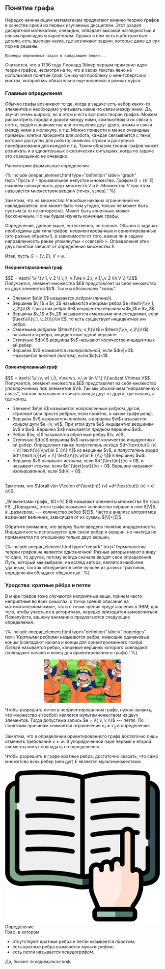 ## Понятие графа

Нередко начинающим математикам предлагают именно теорию графов в качестве одной из первых изучаемых дисциплин. Этот раздел дискретной математики, очевидно, обладает высокой наглядностью и явным прикладным характером. Однако в нем есть и абстрактные детали, есть высокая наука, где возникают задачи, которые даже до сих пор не решены. 

```
Примеры нерешенных задач в выпадающем блоке...
``` 

Считается, что в 1736 году Леонард Эйлер первым применил идеи теории графов, несмотря на то, что в своих текстах явно не использовал понятие *граф*.  Он изучал проблему о кенигсбергских мостах, которой мы обязательно еще коснемся в рамках курса.

### Главные определения

Обычно графы возникают тогда, когда в задаче есть набор каких-то элементов и необходимо учитывать какие-то связи между ними. Да, звучит очень широко, но в этом и есть вся сила теории графов. Можем рассмотреть города и дороги между ними, компьютеры и их связи в сетях, людей и знакомства или отношения друг другу, атомы и связи между ними в молекуле, и т.д. Можно привести и менее очевидные примеры: клетки лабиринта для робота, каждая связывается с теми, которые доступны для робота; символы строки и доступные преобразования для каждой и т.д. Таким образом,теория графов может возникать и в удивительных экзотических ситуациях, когда по задаче это совершенно не очевидно. 

Рассмотрим формальные определения.

{% include onepar_element.html type="definition" label="graph" 
text="Пусть $V$ - произвольное непустое множество. _Графом_ $G = (V, E)$ назовем совокупность двух множеств $V$ и $E$. Множество $V$ при этом называется множеством _вершин_ (точек, узлов)." %}

Заметим, что на множество $V$ вообще никаких ограничений не накладывается: оно может быть чем угодно, только не может быть пустым (а то не интересно). Может быть конечным, может бесконечным. Но мы будем изучать конечные графы.

Определение, данное выше, естественно, не полное. Обычно в задачах необходимы два типа графов: неориентированные и ориентированные (это разные объекты!), в зависимости от того, важна ли в задаче направленность ранее упомянутых <<связей>>. Определения этих двух понятий зависят от определения множества $E$.

Итак, пусть $G=(V, E)$, $V\ne\varnothing$.

<div class="container">
  <div class="row">
    <div class="col">
      <h4>Неориентированный граф</h4>
      $$E = \text\{ \\{ \{v_1, v_2 \} \,|\, v_1\ne v_2;\, v_1,\,v_2 \in V \} \\}$$
      Получается, элемент множества $E$ представляет из себя множество из двух элементов $V$. Так мы обозначаем "связь". <br>
        <ul>
            <li> Элемент $e\in E$ называется <em>ребром</em> (линией).</li>
            <li> Вершины $v_1$ и $v_2$ называются <em>концами</em> ребра $e=\text\{\\{v_1, v_2\}\\}$. При этом ребро $e$ <em>инцидентно</em> вершинам $v_1$ и $v_2$.</li>
            <li>Вершины $v_1$ и $v_2$ называются <em>смежными</em> или <em>соседними</em>, если $\text\{\\{v_1, v_2\}\\}\in E$, то есть существует инцидентное им ребро.</li>
            <li><em>Смежными ребрами</em> ($\text\{\\{v, v_1\}\\}$ и $\text\{\\{v, v_2\}\\}$) называются ребра, инцидентные одной вершине.</li>
            <li><em>Степенью</em> $d(v)$ вершины $v$ называют количество инцидентных ей ребер.</li>
            <li>Вершина $v$ называется <em>изолированной</em>, если $d(v)=0$. Называется <em>висячей (листом)</em>, если $d(v)=1$.</li>
        </ul>
    </div>
    <div class="col">
      <h4>Ориентированный граф</h4>
      $$E = \text\{ \\{ (v, w) \,|\, v\ne w;\, v,\,w \in V \} \\}\subset V\times V$$
      Получается, элемент множества $E$ представляет из себя множество <em>упорядоченных пар</em> элементов $V$. Так мы обозначаем <q>направленную связь</q>, так как нам важно отличать концы друг от друга: где начало, а где конец. <br>
        <ul>
            <li> Элемент $e\in E$ называется <em>направленным ребром, дугой, стрелкой</em> (или просто ребром, если понятно, о каком графе речь).</li>
            <li> Вершина $v$ называется <em>началом</em>, а вершина $w$ называется <em>концом</em> дуги $e=(v, w)$. При этом дуга $e$ <em>инцидентна</em> вершинам $v$ и $w$. Вершина $v$ называется <em>предком</em> вершины $w$.</li>
            <li>Ребро $(w, v)$ называется <em>обратным</em> ребру $(v, w)$.</li>
            <li><em>Степенью</em> $d(v)$ вершины $v$ называют количество инцидентных ей ребер. Определяют также <em>полустепень исхода</em> $d^{\text{out}} (v) = \\| \text\{\\{(v,w)\in E \}\\} \\|$ из вершины $v$, и <em>полустепень входа</em> $d^{\text{in}}(w) = \\| \text\{\\{(v,w)\in E \}\\} \\|$ в вершину $w$.</li>
            <li>Вершину $v$ называют <em>истоком</em>, если $d^{\text{in}}(v) = 0$, и называют <em>стоком</em>, если $d^{\text{out}}(v) = 0$. Вершину называют <em>изолированной</em>, если $d(v) = 0$.</li>
        </ul>
        <br>
        Заметим, что $\forall v\in V\colon d^{\text{in}} (v)
        +d^{\text{out}} (v) = d (v)$.
    </div>
  </div>
</div>
<br>
_Элементами графа_ $G=(V, E)$ называют элементы множества $V \cup E$. _Порядком_ этого графа называют количество вершин в нем $|V|$, а _размером_ --- количество ребер $|E|$. Часто в анализе алгоритмов возникает величина, зависящая от их суммы $|V|+|E|$.

Обратите внимание, что вверху было введено понятие инцидентности. Инцидентность используется для связи ребер и вершин, но никогда не применяется по отношению только двух вершин.

{% include onepar_element.html type="remark"
text='_Терминология теории графов не является однозначной._ Разные авторы имеют в виду то одно, то другое, потому всегда сначала вводят свои определения. Путь, который мы выбрали, на взгляд автора, является наиболее удачным, так как объединяет в себе лучшее из разных трактовок, определения обладают общностью.' 
%}


### Уродства: кратные рёбра и петли

В мире графов тоже случаются неприятные вещи, причем часто неприятные во всех смыслах: с точки зрения описания на математическом языке, так и с точки зрения представления в ЭВМ; для того, чтобы учесть их в алгоритмах, нередко приходится заморочиться. Пожалуйста, вашему вниманию предлагаются следующие определения.

{% include onepar_element.html type="definition" label="loopedges"
text='*Кратными ребрами* называются ребра, имеющие одинаковые концы (совпадают начала и концы для ориентированного графа). *Петлей* называется ребро, концевые вершины которого совпадают (совпадают начало и конец для ориентированного графа).' %}

<img src="/assets/images/graphs/naruto-clone.gif" alt="naruto" style="display:  block;margin-left:auto;margin-right:auto;width:50%;">

Чтобы разрешить петли в неориентированном графе, нужно заявить, что множество $e$ (ребро) является мультимножеством из двух элементов. Тогда допустима запись $e = \\{ v, v \\}$ --- петля. По понятным причинам снимается ограничение $v_1\ne v_2$ в определении. 

Заметим, что в определении ориентированного графа достаточно лишь отменить требование $v\ne w$. В упорядоченной паре первый и второй элементы могут совпадать по определению.

Чтобы разрешить в графе кратные ребра, достаточно сказать, что само множетсво всех ребер (или дуг) $E$ является мультимножеством. 


<div class="alert alert-definition">
  <img class="alert-icon" src="/assets/images/icons/study.png" alt="icon"><div class="alert-name">Определение</div>
  Граф, в котором
  <ul>
    <li>отсутствуют кратные ребра и петли называется <em>простым</em>;</li>
    <li>есть кратные ребра называется <em>мультиграфом</em>;</li>
    <li>есть петли называется <em>псевдографом</em>.</li>
  </ul>
  Да, бывает <em>псевдомультиграф</em>.
</div>